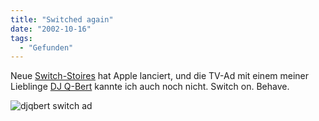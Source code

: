 ```yaml
---
title: "Switched again"
date: "2002-10-16"
tags:
  - "Gefunden"
---
```


Neue [Switch-Stoires](https://web.archive.org/web/20040904174827/http://www.apple.com/switch/stories/index.html "apple.com: Switch") hat Apple lanciert, und die TV-Ad mit einem meiner Lieblinge [DJ Q-Bert](https://web.archive.org/web/20040904174827/http://www.apple.com/switch/ads/djqbert.html) kannte ich auch noch nicht. Switch on. Behave.

![djqbert switch ad](images/djqbert_170.jpg "dj qbert switch ad")
